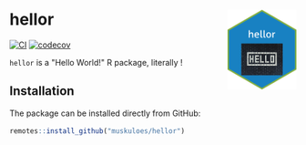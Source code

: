 # hellor <img src="https://github.com/muskuloes/hellor/blob/main/inst/figures/hellor.png?raw=true" align="right" height=140/>
[![CI](https://github.com/muskuloes/hellor/workflows/CI/badge.svg?branch=main)](https://github.com/muskuloes/hellor/actions)
[![codecov](https://codecov.io/gh/muskuloes/hellor/branch/main/graph/badge.svg?token=14YRI3HSFX)](https://codecov.io/gh/muskuloes/hellor)

`hellor` is a "Hello World!" R package, literally !
## Installation

The package can be installed directly from GitHub:

``` r
remotes::install_github("muskuloes/hellor")
```
